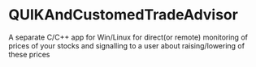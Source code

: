 # QUIKAndCustomedTradeAdvisor
A separate C/C++ app for Win/Linux for direct(or remote) monitoring of prices of your stocks and signalling to a user about raising/lowering of these prices
